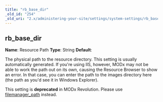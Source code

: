 ```yaml
---
title: "rb_base_dir"
_old_id: "254"
_old_uri: "2.x/administering-your-site/settings/system-settings/rb_base_dir"
---
```


## rb\_base\_dir

**Name**: Resource Path
**Type**: String
**Default**:

The physical path to the resource directory. This setting is usually automatically generated. If you're using IIS, however, MODx may not be able to work the path out on its own, causing the Resource Browser to show an error. In that case, you can enter the path to the images directory here (the path as you'd see it in Windows Explorer).

This setting is **deprecated** in MODx Revolution. Please use [filemanager\_path](building-sites/settings/filemanager_path "filemanager_path") instead.
